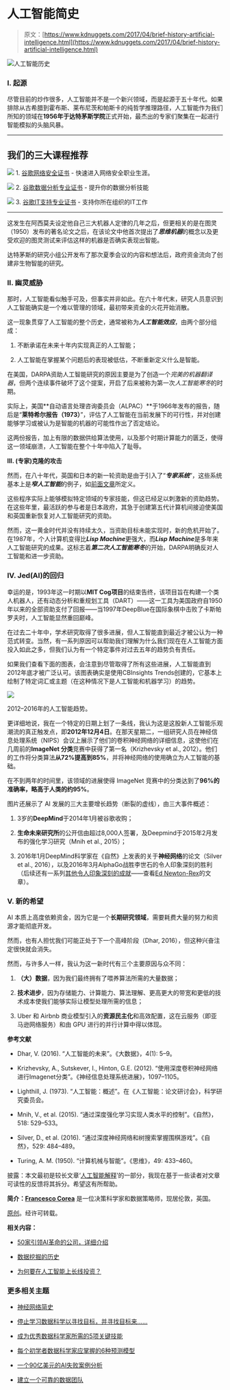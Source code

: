 # 人工智能简史

> 原文：[https://www.kdnuggets.com/2017/04/brief-history-artificial-intelligence.html](https://www.kdnuggets.com/2017/04/brief-history-artificial-intelligence.html)

![人工智能历史](../Images/c4e564f5732d94995ba3db07fb2a26f7.png)

### I. 起源

尽管目前的炒作很多，人工智能并不是一个新兴领域，而是起源于五十年代。如果排除从古希腊到霍布斯、莱布尼茨和帕斯卡的纯哲学推理路径，人工智能作为我们所知的领域在**1956年于达特茅斯学院**正式开始，最杰出的专家们聚集在一起进行智能模拟的头脑风暴。

* * *

## 我们的三大课程推荐

![](../Images/0244c01ba9267c002ef39d4907e0b8fb.png) 1\. [谷歌网络安全证书](https://www.kdnuggets.com/google-cybersecurity) - 快速进入网络安全职业生涯。

![](../Images/e225c49c3c91745821c8c0368bf04711.png) 2\. [谷歌数据分析专业证书](https://www.kdnuggets.com/google-data-analytics) - 提升你的数据分析技能

![](../Images/0244c01ba9267c002ef39d4907e0b8fb.png) 3\. [谷歌IT支持专业证书](https://www.kdnuggets.com/google-itsupport) - 支持你所在组织的IT工作

* * *

这发生在阿西莫夫设定他自己三大机器人定律的几年之后，但更相关的是在图灵（1950）发布的著名论文之后，在该论文中他首次提出了***思维机器***的概念以及更受欢迎的图灵测试来评估这样的机器是否确实表现出智能。

达特茅斯的研究小组公开发布了那次夏季会议的内容和想法后，政府资金流向了创建非生物智能的研究。

### II. 幽灵威胁

那时，人工智能看似触手可及，但事实并非如此。在六十年代末，研究人员意识到人工智能确实是一个难以管理的领域，最初带来资金的火花开始消散。

这一现象贯穿了人工智能的整个历史，通常被称为***人工智能效应***，由两个部分组成：

1.  不断承诺在未来十年内实现真正的人工智能；

1.  人工智能在掌握某个问题后的表现被低估，不断重新定义什么是智能。

在美国，DARPA资助人工智能研究的原因主要是为了创造一个*完美的机器翻译器*，但两个连续事件破坏了这个提案，开启了后来被称为第一次*人工智能寒冬*的时期。

实际上，美国**自动语言处理咨询委员会（ALPAC）**于1966年发布的报告，随后是“**莱特希尔报告（1973）**”，评估了人工智能在当前发展下的可行性，并对创建能够学习或被认为是智能的机器的可能性作出了否定结论。

这两份报告，加上有限的数据供给算法使用，以及那个时期计算能力的匮乏，使得这一领域崩溃，人工智能在整个十年中陷入了耻辱。

**III. (专家)克隆的攻击**

然而，在八十年代，英国和日本的新一轮资助是由于引入了“***专家系统***”，这些系统基本上是***窄人工智能***的例子，如[前面文章](https://medium.com/cyber-tales/artificial-intelligence-what-it-is-and-why-now-4e4431942623#.5aqhg7aqh)所定义。

这些程序实际上能够模拟特定领域的专家技能，但这已经足以刺激新的资助趋势。在这些年里，最活跃的参与者是日本政府，其急于创建第五代计算机间接迫使美国和英国重新恢复对人工智能研究的资助。

然而，这一黄金时代并没有持续太久，当资助目标未能实现时，新的危机开始了。在1987年，个人计算机变得比***Lisp Machine***更强大，而***Lisp Machine***是多年来人工智能研究的成果。这标志着***第二次人工智能寒冬***的开始，DARPA明确反对人工智能和进一步资助。

### IV. Jed(AI)的回归

幸运的是，1993年这一时期以**MIT Cog项目**的结束告终，该项目旨在构建一个类人机器人，还有动态分析和重规划工具（DART）——这一工具为美国政府自1950年以来的全部资助支付了回报——当1997年DeepBlue在国际象棋中击败了卡斯帕罗夫时，人工智能显然重回巅峰。

在过去二十年中，学术研究取得了很多进展，但人工智能直到最近才被公认为一种范式转变。当然，有一系列原因可以帮助我们理解为什么我们现在在人工智能方面投入如此之多，但我们认为有一个特定事件对过去五年的趋势负有责任。

如果我们查看下面的图表，会注意到尽管取得了所有这些进展，人工智能直到2012年底才被广泛认可。该图表确实是使用CBInsights Trends创建的，它基本上绘制了特定词汇或主题（在这种情况下是人工智能和机器学习）的趋势。

![](../Images/8c01fb6331801bf71fe046861127ef13.png)

2012–2016年的人工智能趋势。

更详细地说，我在一个特定的日期上划了一条线，我认为这是这股新人工智能乐观潮流的真正触发点，即**2012年12月4日**。在那天星期二，一组研究人员在神经信息处理系统（NIPS）会议上展示了他们的卷积神经网络的详细信息，这使他们在几周前的**ImageNet 分类**竞赛中获得了第一名（Krizhevsky et al., 2012）。他们的工作将分类算法**从72%提高到85%**，并将神经网络的使用确立为人工智能的基础。

在不到两年的时间里，该领域的进展使得 ImageNet 竞赛中的分类达到了**96%的准确率，略高于人类的约95%**。

图片还展示了 AI 发展的三大主要增长趋势（断裂的虚线），由三大事件概述：

1.  3岁的**DeepMind**于2014年1月被谷歌收购；

1.  **生命未来研究所**的公开信由超过8,000人签署，及Deepmind于2015年2月发布的强化学习研究（Mnih et al., 2015）；

1.  2016年1月DeepMind科学家在《自然》上发表的关于**神经网络**的论文（Silver et al., 2016），以及2016年3月AlphaGo战胜李世石的令人印象深刻的胜利（后续还有一系列[其他令人印象深刻的成就](https://medium.com/on-coding/the-state-of-ai-9aae385c2038#.gcg3ceqbj)——查看[Ed Newton-Rex](https://medium.com/@ednewtonrex)的文章）。

### V. 新的希望

AI 本质上高度依赖资金，因为它是一个**长期研究领域**，需要耗费大量的努力和资源才能彻底开发。

然而，也有人担忧我们可能正处于下一个高峰阶段（Dhar, 2016），但这种兴奋注定很快就会消失。

然而，与许多人一样，我认为这一新时代有三个主要原因与众不同：

1.  **（大）数据**，因为我们最终拥有了喂养算法所需的大量数据；

1.  **技术进步**，因为存储能力、计算能力、算法理解、更高更大的带宽和更低的技术成本使我们能够实际让模型处理所需的信息；

1.  Uber 和 Airbnb 商业模型引入的**资源民主化**和高效配置，这在云服务（即亚马逊网络服务）和由 GPU 进行的并行计算中得以体现。

**参考文献**

+   Dhar, V. (2016). “人工智能的未来”。《大数据》，4(1): 5–9。

+   Krizhevsky, A., Sutskever, I., Hinton, G.E. (2012). “使用深度卷积神经网络进行Imagenet分类”。《神经信息处理系统进展》，1097–1105。

+   Lighthill, J. (1973). “人工智能：概述”。在《人工智能：论文研讨会》，科学研究委员会。

+   Mnih, V., et al. (2015). “通过深度强化学习实现人类水平的控制”。《自然》，518: 529–533。

+   Silver, D., et al. (2016). “通过深度神经网络和树搜索掌握围棋游戏”。《自然》，529: 484–489。

+   Turing, A. M. (1950). “计算机械与智能”。《思维》，49: 433–460。

披露：本文最初是较长文章‘[人工智能解释](https://medium.com/cyber-tales/artificial-intelligence-what-it-is-and-why-now-4e4431942623#.psgdwf7uj)’的一部分，我现在基于一些读者对文章可读性的反馈将其拆分。希望这有所帮助。

**简介：[Francesco Corea](https://www.linkedin.com/in/francesco-corea-6b4b4a44)** 是一位决策科学家和数据策略师，现居伦敦，英国。

[原创](https://medium.com/cyber-tales/a-brief-history-of-ai-baf0f362f5d6)。经许可转载。

**相关内容：**

+   [50家引领AI革命的公司，详细介绍](/2017/03/50-companies-leading-ai-revolution-detailed.html)

+   [数据挖掘的历史](/2016/06/rayli-history-data-mining.html)

+   [为何要在人工智能上长线投资？](/2017/02/long-artificial-intelligence.html)

### 更多相关主题

+   [神经网络简史](https://www.kdnuggets.com/a-brief-history-of-the-neural-networks)

+   [停止学习数据科学以寻找目标，并寻找目标来……](https://www.kdnuggets.com/2021/12/stop-learning-data-science-find-purpose.html)

+   [成为优秀数据科学家所需的5项关键技能](https://www.kdnuggets.com/2021/12/5-key-skills-needed-become-great-data-scientist.html)

+   [每个初学者数据科学家应掌握的6种预测模型](https://www.kdnuggets.com/2021/12/6-predictive-models-every-beginner-data-scientist-master.html)

+   [一个90亿美元的AI失败案例分析](https://www.kdnuggets.com/2021/12/9b-ai-failure-examined.html)

+   [建立一个可靠的数据团队](https://www.kdnuggets.com/2021/12/build-solid-data-team.html)
